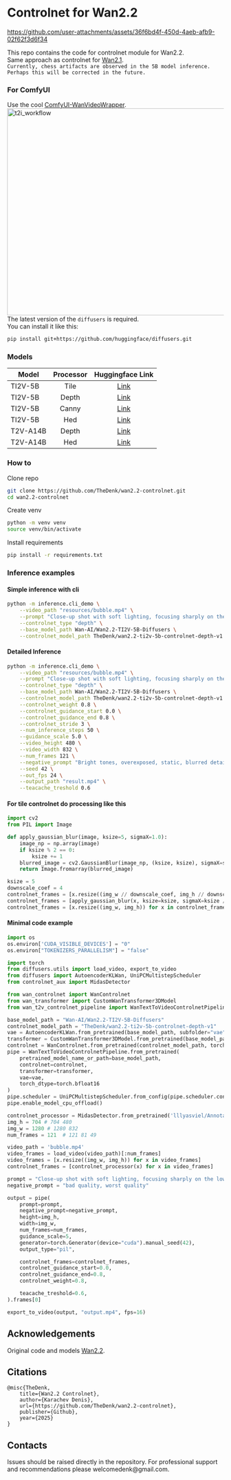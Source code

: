 # Controlnet for Wan2.2

https://github.com/user-attachments/assets/36f6bd4f-450d-4aeb-afb9-02f62f3d6f34

This repo contains the code for controlnet module for Wan2.2.  
Same approach as controlnet for [Wan2.1](https://github.com/TheDenk/wan2.1-dilated-controlnet).  
```Currently, chess artifacts are observed in the 5B model inference. Perhaps this will be corrected in the future.```  

### For ComfyUI
Use the cool [ComfyUI-WanVideoWrapper](https://github.com/kijai/ComfyUI-WanVideoWrapper).  
<img width="600" height="480" alt="t2i_workflow" src="https://github.com/user-attachments/assets/4788c2d0-8ff0-405e-9b6d-0e0b1347865b" />  
The latest version of the `diffusers` is required.  
You can install it like this:  
```bash
pip install git+https://github.com/huggingface/diffusers.git
```
### Models  
| Model | Processor | Huggingface Link |
|-------|:-----------:|:------------------:|
| TI2V-5B  | Tile     | [Link](https://huggingface.co/TheDenk/wan2.2-ti2v-5b-controlnet-tile-v1)             |
| TI2V-5B  | Depth     | [Link](https://huggingface.co/TheDenk/wan2.2-ti2v-5b-controlnet-depth-v1)             |
| TI2V-5B  | Canny     | [Link](https://huggingface.co/TheDenk/wan2.2-ti2v-5b-controlnet-canny-v1)             |
| TI2V-5B  | Hed     | [Link](https://huggingface.co/TheDenk/wan2.2-ti2v-5b-controlnet-hed-v1)             |
| T2V-A14B  | Depth     | [Link](https://huggingface.co/TheDenk/wan2.2-t2v-a14b-controlnet-depth-v1)             |
| T2V-A14B  | Hed     | [Link](https://huggingface.co/TheDenk/wan2.2-t2v-a14b-controlnet-hed-v1)             |

### How to
Clone repo 
```bash
git clone https://github.com/TheDenk/wan2.2-controlnet.git
cd wan2.2-controlnet
```
  
Create venv  
```bash
python -m venv venv
source venv/bin/activate
```
  
Install requirements
```bash
pip install -r requirements.txt
```

### Inference examples
#### Simple inference with cli
```bash
python -m inference.cli_demo \
    --video_path "resources/bubble.mp4" \
    --prompt "Close-up shot with soft lighting, focusing sharply on the lower half of a young woman's face. Her lips are slightly parted as she blows an enormous bubblegum bubble. The bubble is semi-transparent, shimmering gently under the light, and surprisingly contains a miniature aquarium inside, where two orange-and-white goldfish slowly swim, their fins delicately fluttering as if in an aquatic universe. The background is a pure light blue color." \
    --controlnet_type "depth" \
    --base_model_path Wan-AI/Wan2.2-TI2V-5B-Diffusers \
    --controlnet_model_path TheDenk/wan2.2-ti2v-5b-controlnet-depth-v1
```

#### Detailed Inference
```bash
python -m inference.cli_demo \
    --video_path "resources/bubble.mp4" \
    --prompt "Close-up shot with soft lighting, focusing sharply on the lower half of a young woman's face. Her lips are slightly parted as she blows an enormous bubblegum bubble. The bubble is semi-transparent, shimmering gently under the light, and surprisingly contains a miniature aquarium inside, where two orange-and-white goldfish slowly swim, their fins delicately fluttering as if in an aquatic universe. The background is a pure light blue color." \
    --controlnet_type "depth" \
    --base_model_path Wan-AI/Wan2.2-TI2V-5B-Diffusers \
    --controlnet_model_path TheDenk/wan2.2-ti2v-5b-controlnet-depth-v1 \
    --controlnet_weight 0.8 \
    --controlnet_guidance_start 0.0 \
    --controlnet_guidance_end 0.8 \
    --controlnet_stride 3 \
    --num_inference_steps 50 \
    --guidance_scale 5.0 \
    --video_height 480 \
    --video_width 832 \
    --num_frames 121 \
    --negative_prompt "Bright tones, overexposed, static, blurred details, subtitles, style, works, paintings, images, static, overall gray, worst quality, low quality, JPEG compression residue, ugly, incomplete, extra fingers, poorly drawn hands, poorly drawn faces, deformed, disfigured, misshapen limbs, fused fingers, still picture, messy background, three legs, many people in the background, walking backwards" \
    --seed 42 \
    --out_fps 24 \
    --output_path "result.mp4" \
    --teacache_treshold 0.6
```

#### For tile controlnet do processing like this
```python
import cv2
from PIL import Image

def apply_gaussian_blur(image, ksize=5, sigmaX=1.0):
    image_np = np.array(image)
    if ksize % 2 == 0:
        ksize += 1
    blurred_image = cv2.GaussianBlur(image_np, (ksize, ksize), sigmaX=sigmaX)
    return Image.fromarray(blurred_image)

ksize = 5
downscale_coef = 4
controlnet_frames = [x.resize((img_w // downscale_coef, img_h // downscale_coef)) for x in video_frames]
controlnet_frames = [apply_gaussian_blur(x, ksize=ksize, sigmaX=ksize // 2) for x in controlnet_frames]
controlnet_frames = [x.resize((img_w, img_h)) for x in controlnet_frames]
```

#### Minimal code example
```python
import os
os.environ['CUDA_VISIBLE_DEVICES'] = "0"
os.environ["TOKENIZERS_PARALLELISM"] = "false"

import torch
from diffusers.utils import load_video, export_to_video
from diffusers import AutoencoderKLWan, UniPCMultistepScheduler
from controlnet_aux import MidasDetector

from wan_controlnet import WanControlnet
from wan_transformer import CustomWanTransformer3DModel
from wan_t2v_controlnet_pipeline import WanTextToVideoControlnetPipeline

base_model_path = "Wan-AI/Wan2.2-TI2V-5B-Diffusers"
controlnet_model_path = "TheDenk/wan2.2-ti2v-5b-controlnet-depth-v1"
vae = AutoencoderKLWan.from_pretrained(base_model_path, subfolder="vae", torch_dtype=torch.float32)
transformer = CustomWanTransformer3DModel.from_pretrained(base_model_path, subfolder="transformer", torch_dtype=torch.bfloat16)
controlnet = WanControlnet.from_pretrained(controlnet_model_path, torch_dtype=torch.bfloat16)
pipe = WanTextToVideoControlnetPipeline.from_pretrained(
    pretrained_model_name_or_path=base_model_path,
    controlnet=controlnet,
    transformer=transformer,
    vae=vae, 
    torch_dtype=torch.bfloat16
)
pipe.scheduler = UniPCMultistepScheduler.from_config(pipe.scheduler.config, flow_shift=5.0)
pipe.enable_model_cpu_offload()

controlnet_processor = MidasDetector.from_pretrained('lllyasviel/Annotators')
img_h = 704 # 704 480
img_w = 1280 # 1280 832
num_frames = 121  # 121 81 49

video_path = 'bubble.mp4'
video_frames = load_video(video_path)[:num_frames]
video_frames = [x.resize((img_w, img_h)) for x in video_frames]
controlnet_frames = [controlnet_processor(x) for x in video_frames]

prompt = "Close-up shot with soft lighting, focusing sharply on the lower half of a young woman's face. Her lips are slightly parted as she blows an enormous bubblegum bubble. The bubble is semi-transparent, shimmering gently under the light, and surprisingly contains a miniature aquarium inside, where two orange-and-white goldfish slowly swim, their fins delicately fluttering as if in an aquatic universe. The background is a pure light blue color."
negative_prompt = "bad quality, worst quality"

output = pipe(
    prompt=prompt,
    negative_prompt=negative_prompt,
    height=img_h,
    width=img_w,
    num_frames=num_frames,
    guidance_scale=5,
    generator=torch.Generator(device="cuda").manual_seed(42),
    output_type="pil",

    controlnet_frames=controlnet_frames,
    controlnet_guidance_start=0.0,
    controlnet_guidance_end=0.8,
    controlnet_weight=0.8,

    teacache_treshold=0.6,
).frames[0]

export_to_video(output, "output.mp4", fps=16)
```


## Acknowledgements
Original code and models [Wan2.2](https://github.com/Wan-Video/Wan2.2).  


## Citations
```
@misc{TheDenk,
    title={Wan2.2 Controlnet},
    author={Karachev Denis},
    url={https://github.com/TheDenk/wan2.2-controlnet},
    publisher={Github},
    year={2025}
}
```

## Contacts
<p>Issues should be raised directly in the repository. For professional support and recommendations please <a>welcomedenk@gmail.com</a>.</p>
